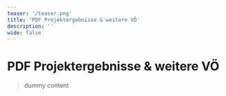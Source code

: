 ```yaml
---
teaser: '/teaser.png'
title: 'PDF Projektergebnisse & weitere VÖ'
description: ''
wide: false
---
```


# PDF Projektergebnisse & weitere VÖ

> dummy content
